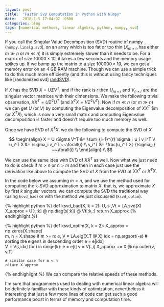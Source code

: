```yaml
---
layout: post
title:  "Faster SVD Computation in Python with Numpy"
date:   2018-1-5 17:04:07 -0500
categories: blog
tags: [numerical methods, linear algebra, python, numpy, svd]
---
```


If you call the Singular Value Decomposition (SVD) routine of numpy 
(`numpy.linalg.svd`), on an array which is
too fat or too thin ($X_{m \times n}$ has either $m \gg n$ or $m \ll
n$) it is simply extremely slower than it
needs to be. For a matrix of size $10000 \times 10$, it takes a few seconds and the 
memory usage spikes up. 
If we bump up the matrix to a size $100000 \times 10$,
we can get a memory error on an 4 GB RAM machine.
Though we can use a simple trick to do this much more efficiently (and this is
without using fancy techniques like [randomized svd] [randSVD]).

If $X$ has the SVD $X = U \Sigma V^T$, and
if the rank is $r$ then $U_{m \times r}$ and $V_{n \times r}$ are the
singular vector matrices with their dimensions. 
We make the following trivial observation, $X X^T = U \Sigma^2 U^T$
(and $X^T X = V \Sigma^2 V^T$).
Now if $m \ll n$ (or $m \gg n$) we can get $U$ (or $V$) by computing the
Eigenvalue decomposition of $X X^T$ $m (or $X^T X$), which is now a very small matrix and
computing Eigenvalue decomposition is faster and doesn't require too much memory as
well.

Once we have EVD of $X^T X$, we do the following to compute the SVD of $X$

$$ 
\begin{align}
X = U \Sigma V^T &= \sum_{i=1}^{r} \sigma_i u_i v_i^T  \\
u_i^T X &= \sigma_i v_i^T ~~\forall{i} \\
v_i^T &= \frac{u_i^T X} {\sigma_i} ~~\forall{i} \\
\end{align} \\
$$

We can use the same idea with EVD of $X X^T$ as well. Now what we just need to
do is check if $m > n$ or $n > m$ and then in each case just use the derivation
    like above to compute the SVD of $X$ from the EVD of $X X^T$ or $X^T X$.

In the code below we assuming $m > n$, and we use the method used for computing the 
k-SVD approximation to matrix $X$, that is, we approximate $X$ by first $k$ singular vectors.
we can compute the SVD the traditional
way (using `ksvd_bad`) or with the method we just discussed (`ksvd_optim`).

{% highlight python %}
def ksvd_bad(X, k = 2):
  U, s ,Vt = LA.svd(X)
  X_approx = U[:,:k] @ np.diag(s[:k]) @ Vt[:k,:]
  return X_approx
{% endhighlight %}

{% highlight python %}
def ksvd_optim(X, k = 2): 
  X_approx = np.zeros(X.shape)    
  m, n = X.shape
  if m >= n: 
	e, V = LA.eig(X.T @ X)
	idx = np.argsort(-e) # sorting the eigens in descending order
	e = e[idx]     
	V = V[:,idx]
	for i in range(k):
	  e = e[i]
	  v = V[:,i]
	  X_approx += X @ np.outer(v, v.T)

	# similar case for m < n
	return X_approx
{% endhighlight %}
We can compare the relative speeds of these methods. 

I'm sure that programmers used to dealing with numerical linear algebra will be
definitely familliar with these kinds of optimization, nevertheless it
interesting that just a few more lines of code can get such a good performance
boost in terms of memory and computation time.

[randSVD]: https://research.fb.com/fast-randomized-svd/
